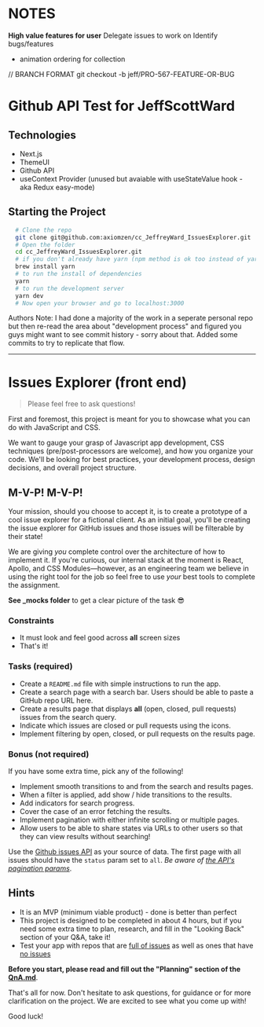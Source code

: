 # NOTES
**High value features for user**
Delegate issues to work on
Identify bugs/features

- animation ordering for collection

// BRANCH FORMAT 
git checkout -b jeff/PRO-567-FEATURE-OR-BUG



# Github API Test for JeffScottWard

## Technologies
- Next.js
- ThemeUI
- Github API
- useContext Provider (unused but avaiable with useStateValue hook - aka Redux easy-mode)

## Starting the Project
```sh
  # Clone the repo
  git clone git@github.com:axiomzen/cc_JeffreyWard_IssuesExplorer.git
  # Open the folder
  cd cc_JeffreyWard_IssuesExplorer.git
  # if you don't already have yarn (npm method is ok too instead of yarn)
  brew install yarn 
  # to run the install of dependencies
  yarn
  # to run the development server
  yarn dev
  # Now open your browser and go to localhost:3000
```

Authors Note: I had done a majority of the work in a seperate personal repo but then re-read the area about "development process" and figured you guys might want to see commit history - sorry about that. Added some commits to try to replicate that flow.

------------------------------

# Issues Explorer (front end)

> Please feel free to ask questions!

First and foremost, this project is meant for you to showcase what you can do with JavaScript and CSS.

We want to gauge your grasp of Javascript app development, CSS techniques (pre/post-processors are welcome), and how you organize your code. We'll be looking for best practices, your development process, design decisions, and overall project structure.

## M-V-P! M-V-P!

Your mission, should you choose to accept it, is to create a prototype of a cool issue explorer for a fictional client. As an initial goal, you'll be creating the issue explorer for GitHub issues and those issues will be filterable by their state!

We are giving _you_ complete control over the architecture of how to implement it. If you're curious, our internal stack at the moment is React, Apollo, and CSS Modules—however, as an engineering team we believe in using the right tool for the job so feel free to use _your_ best tools to complete the assignment.

**See _mocks folder** to get a clear picture of the task 😎

### Constraints

- It must look and feel good across **all** screen sizes
- That's it!

### Tasks (required)

- Create a `README.md` file with simple instructions to run the app.
- Create a search page with a search bar. Users should be able to paste a GitHub repo URL here.
- Create a results page that displays **all** (open, closed, pull requests) issues from the search query.
- Indicate which issues are closed or pull requests using the icons.
- Implement filtering by open, closed, or pull requests on the results page.

### Bonus (not required)

If you have some extra time, pick any of the following!

- Implement smooth transitions to and from the search and results pages.
- When a filter is applied, add show / hide transitions to the results.
- Add indicators for search progress.
- Cover the case of an error fetching the results.
- Implement pagination with either infinite scrolling or multiple pages.
- Allow users to be able to share states via URLs to other users so that they can view results without searching!

Use the [Github issues API](https://developer.github.com/v3/issues/#list-issues-for-a-repository) as your source of data. The first page with all issues should have the `status` param set to `all`. _Be aware of [the API's pagination params](https://developer.github.com/v3/#pagination)_.

## Hints

- It is an MVP (minimum viable product) - done is better than perfect
- This project is designed to be completed in about 4 hours, but if you need some extra time to plan, research, and fill in the "Looking Back" section of your Q&A, take it!
- Test your app with repos that are [full of issues](https://github.com/facebook/react) as well as ones that have [no issues](https://github.com/axiomzen/cc_IssuesExplorerFE_Empty)

**Before you start, please read and fill out the "Planning" section of the [QnA.md](./QnA.md)**.

That's all for now. Don't hesitate to ask questions, for guidance or for more clarification on the project. We are excited to see what you come up with!

Good luck!
